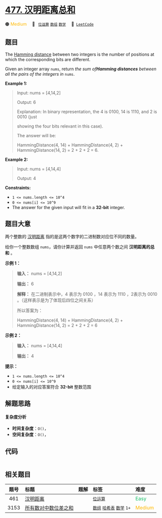 # [477. 汉明距离总和](https://leetcode.com/problems/total-hamming-distance)

🟠 <font color=#ffb800>Medium</font>&emsp; 🔖&ensp; [`位运算`](/tag/bit-manipulation.md) [`数组`](/tag/array.md) [`数学`](/tag/math.md)&emsp; 🔗&ensp;[`LeetCode`](https://leetcode.com/problems/total-hamming-distance)

## 题目

The [Hamming distance](https://en.wikipedia.org/wiki/Hamming_distance) between
two integers is the number of positions at which the corresponding bits are
different.

Given an integer array `nums`, return _the sum of**Hamming distances** between
all the pairs of the integers in_ `nums`.



**Example 1:**

> Input: nums = [4,14,2]
> 
> Output: 6
> 
> Explanation: In binary representation, the 4 is 0100, 14 is 1110, and 2 is 0010 (just
> 
> showing the four bits relevant in this case).
> 
> The answer will be:
> 
> HammingDistance(4, 14) + HammingDistance(4, 2) + HammingDistance(14, 2) = 2 + 2 + 2 = 6.

**Example 2:**

> Input: nums = [4,14,4]
> 
> Output: 4

**Constraints:**

  * `1 <= nums.length <= 10^4`
  * `0 <= nums[i] <= 10^9`
  * The answer for the given input will fit in a **32-bit** integer.


## 题目大意

两个整数的
[汉明距离](https://baike.baidu.com/item/%E6%B1%89%E6%98%8E%E8%B7%9D%E7%A6%BB/475174?fr=aladdin)
指的是这两个数字的二进制数对应位不同的数量。

给你一个整数数组 `nums`，请你计算并返回 `nums` 中任意两个数之间 **汉明距离的总和** 。



**示例 1：**

> 
> 
> 
> 
> 
> **输入：** nums = [4,14,2]
> 
> **输出：** 6
> 
> **解释：** 在二进制表示中，4 表示为 0100 ，14 表示为 1110 ，2表示为 0010 。（这样表示是为了体现后四位之间关系）
> 
> 所以答案为：
> 
> HammingDistance(4, 14) + HammingDistance(4, 2) + HammingDistance(14, 2) = 2 + 2 + 2 = 6
> 
> 

**示例 2：**

> 
> 
> 
> 
> 
> **输入：** nums = [4,14,4]
> 
> **输出：** 4
> 
> 



**提示：**

  * `1 <= nums.length <= 10^4`
  * `0 <= nums[i] <= 10^9`
  * 给定输入的对应答案符合 **32-bit** 整数范围


## 解题思路

#### 复杂度分析

- **时间复杂度**：`O()`，
- **空间复杂度**：`O()`，

## 代码

```javascript

```

## 相关题目

<!-- prettier-ignore -->
| 题号 | 标题 | 题解 | 标签 | 难度 |
| :------: | :------ | :------: | :------ | :------ |
| 461 | [汉明距离](https://leetcode.com/problems/hamming-distance) |  |  [`位运算`](/tag/bit-manipulation.md) | <font color=#15bd66>Easy</font> |
| 3153 | [所有数对中数位差之和](https://leetcode.com/problems/sum-of-digit-differences-of-all-pairs) |  |  [`数组`](/tag/array.md) [`哈希表`](/tag/hash-table.md) [`数学`](/tag/math.md) `1+` | <font color=#ffb800>Medium</font> |